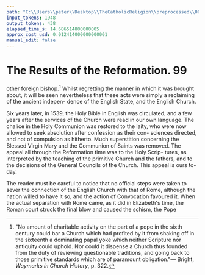 ```yaml
---
path: "C:\\Users\\peter\\Desktop\\TheCatholicReligion\\preprocessed\\00118.jpg"
input_tokens: 1948
output_tokens: 438
elapsed_time_s: 14.686514800000005
approx_cost_usd: 0.012414000000000001
manual_edit: false
---
```

# The Results of the Reformation. 99

other foreign bishop.[^1] Whilst regretting the
manner in which it was brought about, it
will be seen nevertheless that these acts were
simply a reclaiming of the ancient indepen-
dence of the English State, and the English
Church.

Six years later, in 1539, the Holy Bible in
English was circulated, and a few years after
the services of the Church were read in our own
language. The chalice in the Holy Communion
was restored to the laity, who were now allowed
to seek absolution after confession as their con-
sciences directed, and not of compulsion as
hitherto. Much superstition concerning the
Blessed Virgin Mary and the Communion of
Saints was removed. The appeal all through
the Reformation time was to the Holy Scrip-
tures, as interpreted by the teaching of the
primitive Church and the fathers, and to the
decisions of the General Councils of the Church.
This appeal is ours to-day.

The reader must be careful to notice that no
official steps were taken to sever the connection
of the English Church with that of Rome,
although the nation willed to have it so, and the
action of Convocation favoured it. When the
actual separation with Rome came, as it did in
Elizabeth's time, the Roman court struck the
final blow and caused the schism, the Pope

[^1]: "No amount of charitable activity on the part of a pope
in the sixth century could bar a Church which had profited
by it from shaking off in the sixteenth a dominating papal
yoke which neither Scripture nor antiquity could uphold.
Nor could it dispense a Church thus founded from the duty
of reviewing questionable traditions, and going back to those
primitive standards which are of paramount obligation."—
Bright, *Waymarks in Church History*, p. 322.
